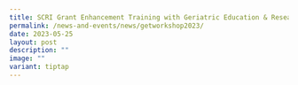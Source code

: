 ```yaml
---
title: SCRI Grant Enhancement Training with Geriatric Education & Research Institute
permalink: /news-and-events/news/getworkshop2023/
date: 2023-05-25
layout: post
description: ""
image: ""
variant: tiptap
---
```


